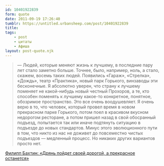 ```yaml
---
id: 10401922839
form: quote
date: 2011-09-19 17:26:40
tumblr: https://untitled.urbansheep.com/post/10401922839
title: 
tags:
    - post
    - цитаты
    - Афиша
layout: post-quote.njk
---
```


<blockquote>
— Людей, которые меняют жизнь к лучшему, в последние пару лет стало заметно больше. Точнее, было, например, ноль, а стало, скажем, восемь таких людей. Появились «Гараж», «Стрелка», «Дождь», театр «Практика», новый парк Горького, винзаводы эти бесконечные. Я абсолютно уверен, что страну к лучшему поменяет не какой-нибудь новый честный Прохоров, а те, кто способен поменять к лучшему какое-то конкретное, понятное, обозримое пространство. Это все очень воодушевляет. Я очень верю в то, что человек, который провел время в новом прекрасном парке Горького, потом поел в красивом вкусном недорогом ресторане, а потом пришел назад в свой обосранный подъезд, попытается так или иначе подтянуть ситуацию в подъезде до новых стандартов. Минус этого эволюционного пути в том, что никто из нас не доживет до повсеместно чистых подъездов — медленный процесс. Но никаких других вариантов просто нет.
</blockquote>

<a href="http://www.afisha.ru/article/bahtos/">Филипп Бахтин: «Дрянь пойдет своей дорогой, а прекрасное останется»</a>
